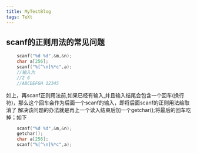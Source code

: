 ```yaml
---
title: MyTestBlog
tags: TeXt
---
```


## scanf的正则用法的常见问题
```c
    scanf("%d %d",&m,&n);
    char a[256];
    scanf("%[^\n]%*c",a);
    //输入为
    //2 6
	//ABCDEFGH 12345
```
如上，再scanf正则用法前,如果已经有输入,并且输入结尾会包含一个回车(换行符)，那么这个回车会作为后面一个scanf的输入，即将后面scanf的正则用法给取消了
    解决该问题的办法就是再上一个读入结束后加一个getchar();将最后的回车吃掉；如下

```c
    scanf("%d %d",&m,&n);
    getchar();
    char a[256];
    scanf("%[^\n]%*c",a);
```



